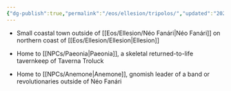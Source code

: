 ```yaml
---
{"dg-publish":true,"permalink":"/eos/ellesion/tripolos/","updated":"2024-12-22T23:01:20.207-06:00"}
---
```


- Small coastal town outside of [[Eos/Ellesion/Néo Fanári\|Néo Fanári]] on northern coast of [[Eos/Ellesion/Ellesion\|Ellesion]]

- Home to [[NPCs/Paeonia\|Paeonia]], a skeletal returned-to-life tavernkeep of Taverna Troluck
- Home to [[NPCs/Anemone\|Anemone]], gnomish leader of a band or revolutionaries outside of Néo Fanári